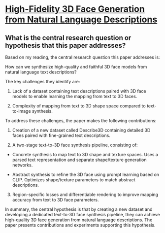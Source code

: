 # [High-Fidelity 3D Face Generation from Natural Language Descriptions](https://arxiv.org/abs/2305.03302)

## What is the central research question or hypothesis that this paper addresses?

 Based on my reading, the central research question this paper addresses is: 

How can we synthesize high-quality and faithful 3D face models from natural language text descriptions?

The key challenges they identify are:

1) Lack of a dataset containing text descriptions paired with 3D face models to enable learning the mapping from text to 3D faces.

2) Complexity of mapping from text to 3D shape space compared to text-to-image synthesis. 

To address these challenges, the paper makes the following contributions:

1) Creation of a new dataset called Describe3D containing detailed 3D faces paired with fine-grained text descriptions.

2) A two-stage text-to-3D face synthesis pipeline, consisting of:

- Concrete synthesis to map text to 3D shape and texture spaces. Uses a parsed text representation and separate shape/texture generation networks. 

- Abstract synthesis to refine the 3D face using prompt learning based on CLIP. Optimizes shape/texture parameters to match abstract descriptions.

3) Region-specific losses and differentiable rendering to improve mapping accuracy from text to 3D face parameters.

In summary, the central hypothesis is that by creating a new dataset and developing a dedicated text-to-3D face synthesis pipeline, they can achieve high-quality 3D face generation from natural language descriptions. The paper presents contributions and experiments supporting this hypothesis.
